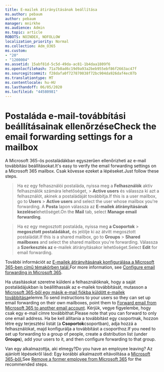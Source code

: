 ```yaml
---
title: E-mailek átirányításának beállítása
ms.author: pebaum
author: pebaum
manager: mnirkhe
ms.audience: Admin
ms.topic: article
ROBOTS: NOINDEX, NOFOLLOW
localization_priority: Normal
ms.collection: Adm_O365
ms.custom:
- "20"
- "1200004"
ms.assetid: 15abf81d-5c5d-49da-ac81-1b4daa1809f6
ms.openlocfilehash: 71a7b0ad6c19d9a93a2beb955ebf86f2663ac47f
ms.sourcegitcommit: f28dafa0f727870038f72bc904da926daf4ec07b
ms.translationtype: MT
ms.contentlocale: hu-HU
ms.lasthandoff: 06/05/2020
ms.locfileid: "44580981"
---
```

# <a name="check-the-email-forwarding-settings-for-a-mailbox"></a><span data-ttu-id="ee153-102">Postaláda e-mail-továbbítási beállításainak ellenőrzése</span><span class="sxs-lookup"><span data-stu-id="ee153-102">Check the email forwarding settings for a mailbox</span></span>

<span data-ttu-id="ee153-103">A Microsoft 365-ös postaládákban egyszerűen ellenőrizheti az e-mail továbbítási beállításokat.</span><span class="sxs-lookup"><span data-stu-id="ee153-103">It's easy to verify the email forwarding settings on a Microsoft 365 mailbox.</span></span> <span data-ttu-id="ee153-104">Csak kövesse ezeket a lépéseket.</span><span class="sxs-lookup"><span data-stu-id="ee153-104">Just follow these steps.</span></span>
  
> <span data-ttu-id="ee153-105">Ha ez egy felhasználói postaláda, nyissa meg a **Felhasználók** aktív felhasználók számára lehetőséget, \> **Active users** és válassza ki azt a felhasználót, akinek a postaládáját továbbítja.</span><span class="sxs-lookup"><span data-stu-id="ee153-105">If this is a user mailbox, go to **Users** \> **Active users** and select the user whose mailbox you're forwarding.</span></span> <span data-ttu-id="ee153-106">A **Posta** lapon válassza az **E-mailek átirányításának kezelése**lehetőséget.</span><span class="sxs-lookup"><span data-stu-id="ee153-106">On the **Mail** tab, select **Manage email forwarding**.</span></span>

> <span data-ttu-id="ee153-107">Ha ez egy megosztott postaláda, nyissa meg **a Csoportok** \> **megosztott postaládákat,** és jelölje ki az átvitt megosztott postaládát.</span><span class="sxs-lookup"><span data-stu-id="ee153-107">If this is a shared mailbox, go to **Groups** \> **Shared mailboxes** and select the shared mailbox you're forwarding.</span></span> <span data-ttu-id="ee153-108">Válassza a **Szerkesztés az** e-mailek átirányításakor lehetőséget.</span><span class="sxs-lookup"><span data-stu-id="ee153-108">Select **Edit** for email forwarding.</span></span>

<span data-ttu-id="ee153-109">További információt az [E-mailek átirányításának konfigurálása a Microsoft 365-ben című témakörben talál.](https://docs.microsoft.com/microsoft-365/admin/email/configure-email-forwarding)</span><span class="sxs-lookup"><span data-stu-id="ee153-109">For more information, see [Configure email forwarding in Microsoft 365](https://docs.microsoft.com/microsoft-365/admin/email/configure-email-forwarding).</span></span>
  
<span data-ttu-id="ee153-110">Ha utasításokat szeretne küldeni a felhasználóknak, hogy a saját postaládájukban is beállíthassák az e-mailek továbbítását, mutasson a [Microsoft 365-ből egy másik e-mail fiókba küldött e-mailek továbbítása](https://support.office.com/article/Forward-email-from-Office-365-to-another-email-account-1ed4ee1e-74f8-4f53-a174-86b748ff6a0e)elemre.</span><span class="sxs-lookup"><span data-stu-id="ee153-110">To send instructions to your users so they can set up email forwarding on their own mailboxes, point them to [Forward email from Microsoft 365 to another email account](https://support.office.com/article/Forward-email-from-Office-365-to-another-email-account-1ed4ee1e-74f8-4f53-a174-86b748ff6a0e).</span></span> <span data-ttu-id="ee153-111">Kérjük, vegye figyelembe, hogy csak egy e-mail címre továbbíthat.</span><span class="sxs-lookup"><span data-stu-id="ee153-111">Please note that you can forward to only one email address.</span></span> <span data-ttu-id="ee153-112">Ha be kell állítania a továbbítást egy csoportnak, hozzon létre egy terjesztési listát (a **Csoportok**csoportban), adja hozzá a felhasználókat, majd konfigurálja a továbbítást a csoporthoz.</span><span class="sxs-lookup"><span data-stu-id="ee153-112">If you need to set up forwarding to a group of people, create a distribution list (under **Groups**), add your users to it, and then configure forwarding to that group.</span></span>
  
<span data-ttu-id="ee153-113">Van egy alkalmazottja, aki elmegy?</span><span class="sxs-lookup"><span data-stu-id="ee153-113">Do you have an employee leaving?</span></span> <span data-ttu-id="ee153-114">Az ajánlott lépésekről lásd: Egy korábbi alkalmazott eltávolítása a [Microsoft 365-ből.](https://docs.microsoft.com/microsoft-365/admin/add-users/remove-former-employee)</span><span class="sxs-lookup"><span data-stu-id="ee153-114">See [Remove a former employee from Microsoft 365](https://docs.microsoft.com/microsoft-365/admin/add-users/remove-former-employee) for the recommended steps.</span></span>